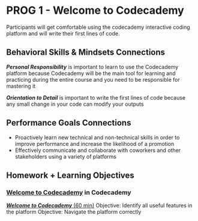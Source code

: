 # PROG 1 - Welcome to Codecademy

Participants will get comfortable using the codecademy interactive coding platform and will write their first lines of code.

## Behavioral Skills & Mindsets Connections

***Personal Responsibility*** is important to learn to use the Codecademy platform because Codecademy will be the main tool for learning and practicing during the entire course and you need to be responsible for mastering it

***Orientation to Detail*** is important to write the first lines of code because any small change in your code can modify your outputs

## Performance Goals Connections

- Proactively learn new technical and non-technical skills in order to improve performance and increase the likelihood of a promotion
- Effectively communicate and collaborate with coworkers and other stakeholders using a variety of platforms

## Homework + Learning Objectives

### [Welcome to Codecademy](https://www.codecademy.com/learn/welcome-to-codecademy) in Codecademy

[***Welcome to Codecademy*** (60 min)](https://www.codecademy.com/courses/welcome-to-codecademy/lessons/welcome-to-codecademy/exercises/welcome-1)
Objective: Identify all useful features in the platform
Objective: Navigate the platform correctly
